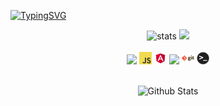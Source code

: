 [![TypingSVG](https://readme-typing-svg.herokuapp.com?font=Fira+Code&duration=3000&pause=1000&width=480&lines=Hi!+I'm+Pedro+de+Almeida+Marchini+%F0%9F%91%8B;I'm+a+Intern+FullStack+Developer+%F0%9F%92%80%F0%9F%A6%86;I'm+working+with+Angular+and+Dotnet+%F0%9F%8D%B7%F0%9F%97%BF;%F0%9F%A7%AA+I'm+a+Computer+Scientist+Student+%F0%9F%92%A4)](https://git.io/typing-svg)

<div align="center">
    <img width=390
        src="https://github-readme-streak-stats.herokuapp.com/?user=pedro-marchini&theme=dracula&border=61dafb&hide_border=true"
        alt="stats" />
    <img width=370
        src="https://github-readme-stats.vercel.app/api?username=pedro-marchini&show_icons=true&theme=dracula&border_color=61dafb&hide_border=true" />
</div>
<br>
<div align="center" style="display: inline_block">
    <code><img height="20" src="https://upload.wikimedia.org/wikipedia/commons/thumb/1/10/CSS3_and_HTML5_logos_and_wordmarks.svg/791px-CSS3_and_HTML5_logos_and_wordmarks.svg.png"></code>
    <code><img height="20" src="https://raw.githubusercontent.com/github/explore/80688e429a7d4ef2fca1e82350fe8e3517d3494d/topics/javascript/javascript.png"></code>
    <code><img height="20" src="https://raw.githubusercontent.com/github/explore/5c058a388828bb5fde0bcafd4bc867b5bb3f26f3/topics/angular/angular.png"></code>
    <code><img height="20" src="https://seeklogo.com/images/C/c-logo-A44DB3D53C-seeklogo.com.png"></code>
    <code><img height="20" src="https://raw.githubusercontent.com/github/explore/80688e429a7d4ef2fca1e82350fe8e3517d3494d/topics/git/git.png"></code>
    <code><img height="20" src="https://raw.githubusercontent.com/github/explore/80688e429a7d4ef2fca1e82350fe8e3517d3494d/topics/terminal/terminal.png"></code>
</div>
<br />
</div>
<p align="center">
    <img src="https://raw.githubusercontent.com/mayhemantt/mayhemantt/Update/svg/Bottom.svg" alt="Github Stats" />
</p>
